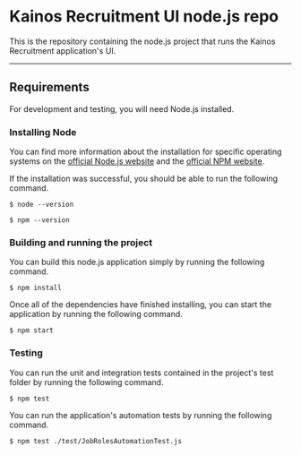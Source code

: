 # Kainos Recruitment UI node.js repo
This is the repository containing the node.js project that runs the Kainos Recruitment application's UI.

---
## Requirements
For development and testing, you will need Node.js installed.

### Installing Node
You can find more information about the installation for specific operating systems on the [official Node.js website](https://nodejs.org/) and the [official NPM website](https://npmjs.org/).

If the installation was successful, you should be able to run the following command.

    $ node --version

    $ npm --version

### Building and running the project
You can build this node.js application simply by running the following command.

    $ npm install

Once all of the dependencies have finished installing, you can start the application by running the following command.

    $ npm start

### Testing
You can run the unit and integration tests contained in the project's test folder by running the following command.
    
    $ npm test

You can run the application's automation tests by running the following command.

    $ npm test ./test/JobRolesAutomationTest.js
